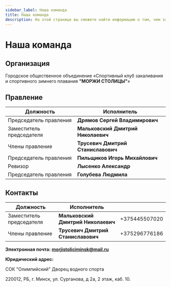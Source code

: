 ```yaml
---
sidebar_label: Наша команда
title: Наша команда
description: На этой странице вы сможете найти информацию о том, чем занимаются члены клуба "Моржи Минска"
---
```


# Наша команда

## Организация

Городское общественное объединение «Спортивный клуб закаливания и спортивного зимнего плавания **"МОРЖИ СТОЛИЦЫ"**»

## Правление

| Должность               | Исполнитель                        |
| ----------------------- | ---------------------------------- |
| Председатель правления  | **Дрямов Сергей Владимирович**     |
| Заместитель председателя| **Мальковский Дмитрий Николаевич** | 
| Члены правление         | **Трусевич Дмитрий Станиславович** | 
| Председатель правления  | **Пильщиков Игорь Михайлович**     |
| Ревизор                 | **Лысенко Александр**              |
| Председатель правления  | **Голубева Людмила**               |

## Контакты

| Должность               | Исполнитель                        |               |
| ----------------------- | ---------------------------------- | ------------- |
| Заместитель председателя| **Мальковский Дмитрий Николаевич** | +375445507020 |
| Члены правление         | **Трусевич Дмитрий Станиславович** | +375296776186 |

**Электронная почта:** **morjistoliciminsk@mail.ru**

**Юридический адрес:** 

СОК "Олимпийский" Дворец водного спорта

220012, РБ, г. Минск, ул. Сурганова, д 2a, 2 этаж, каб. 10.
